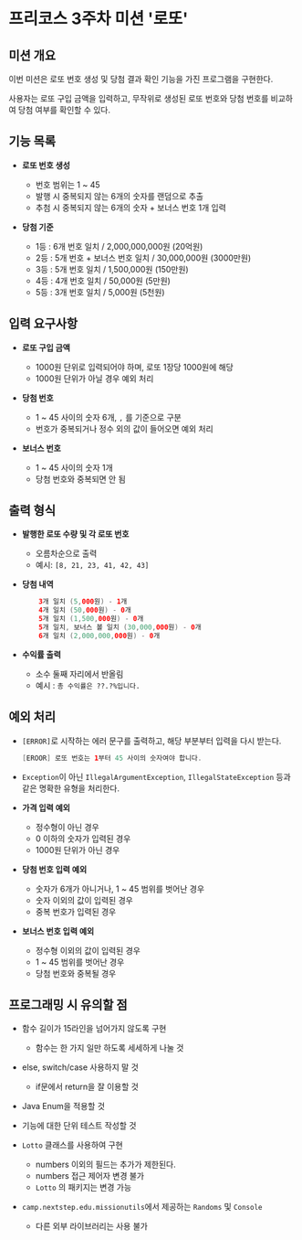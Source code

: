 # 프리코스 3주차 미션 '로또'
## 미션 개요
이번 미션은 로또 번호 생성 및 당첨 결과 확인 기능을 가진 프로그램을 구현한다.

사용자는 로또 구입 금액을 입력하고, 무작위로 생성된 로또 번호와 당첨 번호를 비교하여 당첨 여부를 확인할 수 있다.

## 기능 목록
- **로또 번호 생성**
    - 번호 범위는 1 ~ 45
    - 발행 시 중복되지 않는 6개의 숫자를 랜덤으로 추출
    - 추첨 시 중복되지 않는 6개의 숫자 + 보너스 번호 1개 입력

- **당첨 기준**
    - 1등 : 6개 번호 일치 / 2,000,000,000원 (20억원)
    - 2등 : 5개 번호 + 보너스 번호 일치 / 30,000,000원 (3000만원)
    - 3등 : 5개 번호 일치 / 1,500,000원 (150만원)
    - 4등 : 4개 번호 일치 / 50,000원 (5만원)
    - 5등 : 3개 번호 일치 / 5,000원 (5천원)

## 입력 요구사항
- **로또 구입 금액**
    - 1000원 단위로 입력되어야 하며, 로또 1장당 1000원에 해당
    - 1000원 단위가 아닐 경우 예외 처리

- **당첨 번호**
    - 1 ~ 45 사이의 숫자 6개, `,` 를 기준으로 구분
    - 번호가 중복되거나 정수 외의 값이 들어오면 예외 처리

- **보너스 번호**
    - 1 ~ 45 사이의 숫자 1개
    - 당첨 번호와 중복되면 안 됨


## 출력 형식
- **발행한 로또 수량 및 각 로또 번호**
    - 오름차순으로 출력
    - 예시: `[8, 21, 23, 41, 42, 43]`

- **당첨 내역**
    ```java
        3개 일치 (5,000원) - 1개
        4개 일치 (50,000원) - 0개
        5개 일치 (1,500,000원) - 0개
        5개 일치, 보너스 볼 일치 (30,000,000원) - 0개
        6개 일치 (2,000,000,000원) - 0개
    ```

- **수익률 출력**
    - 소수 둘째 자리에서 반올림
    - 예시 : `총 수익률은 ??.?%입니다.`

## 예외 처리
- `[ERROR]`로 시작하는 에러 문구를 출력하고, 해당 부분부터 입력을 다시 받는다.
    ```java
    [EROOR] 로또 번호는 1부터 45 사이의 숫자여야 합니다.
    ```
- `Exception`이 아닌 `IllegalArgumentException`, `IllegalStateException` 등과 같은 명확한 유형을 처리한다.
    
- **가격 입력 예외**
    - 정수형이 아닌 경우
    - 0 이하의 숫자가 입력된 경우
    - 1000원 단위가 아닌 경우

- **당첨 번호 입력 예외**
    - 숫자가 6개가 아니거나, 1 ~ 45 범위를 벗어난 경우
    - 숫자 이외의 값이 입력된 경우
    - 중복 번호가 입력된 경우

- **보너스 번호 입력 예외**
    - 정수형 이외의 값이 입력된 경우
    - 1 ~ 45 범위를 벗어난 경우
    - 당첨 번호와 중복될 경우
    
## 프로그래밍 시 유의할 점

- 함수 길이가 15라인을 넘어가지 않도록 구현
    - 함수는 한 가지 일만 하도록 세세하게 나눌 것

- else, switch/case 사용하지 말 것
    - if문에서 return을 잘 이용할 것
  
- Java Enum을 적용할 것

- 기능에 대한 단위 테스트 작성할 것

- `Lotto` 클래스를 사용하여 구현
    - numbers 이외의 필드는 추가가 제한된다.
    - numbers 접근 제어자 변경 불가
    - `Lotto` 의 패키지는 변경 가능

- `camp.nextstep.edu.missionutils`에서 제공하는 `Randoms` 및 `Console`
    - 다른 외부 라이브러리는 사용 불가